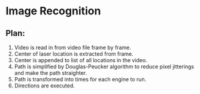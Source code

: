 # Image Recognition
## Plan:
1. Video is read in from video file frame by frame. 
2. Center of laser location is extracted from frame.
3. Center is appended to list of all locations in the video.
4. Path is simplified by Douglas-Peucker algorithm to reduce pixel jitterings and make the path straighter.
5. Path is transformed into times for each engine to run.
6. Directions are executed.
